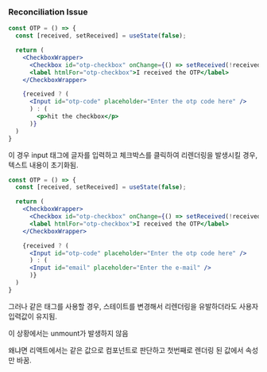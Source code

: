 ### Reconciliation Issue

```jsx
const OTP = () => {
  const [received, setReceived] = useState(false);

  return (
    <CheckboxWrapper>
      <Checkbox id="otp-checkbox" onChange={() => setReceived(!received)}>
      <label htmlFor="otp-checkbox">I received the OTP</label>
    </CheckboxWrapper>

    {received ? (
      <Input id="otp-code" placeholder="Enter the otp code here" />
      ) : (
        <p>hit the checkbox</p>
      )}
  )
}
```

이 경우 input 태그에 글자를 입력하고 체크박스를 클릭하여 리렌더링을 발생시킬 경우, 텍스트 내용이 초기화됨.

```jsx
const OTP = () => {
  const [received, setReceived] = useState(false);

  return (
    <CheckboxWrapper>
      <Checkbox id="otp-checkbox" onChange={() => setReceived(!received)} />
      <label htmlFor="otp-checkbox">I received the OTP</label>
    </CheckboxWrapper>

    {received ? (
      <Input id="otp-code" placeholder="Enter the otp code here" />
      ) : (
      <Input id="email" placeholder="Enter the e-mail" />
      )}
  )
}
```

그러나 같은 태그를 사용할 경우, 스테이트를 변경해서 리렌더링을 유발하더라도 사용자 입력값이 유지됨.

이 상황에서는 unmount가 발생하지 않음

왜냐면 리액트에서는 같은 값으로 컴포넌트로 판단하고 첫번째로 렌더링 된 값에서 속성만 바꿈.
